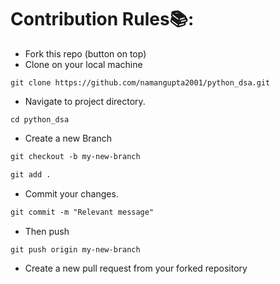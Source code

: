 # Contribution Rules📚:

- Fork this repo (button on top)
- Clone on your local machine

```terminal
git clone https://github.com/namangupta2001/python_dsa.git
```
- Navigate to project directory.
```terminal
cd python_dsa
```

- Create a new Branch

```markdown
git checkout -b my-new-branch
```



```markdown
git add .
```
- Commit your changes.

```markdown
git commit -m "Relevant message"
```
- Then push 
```markdown
git push origin my-new-branch
```


- Create a new pull request from your forked repository

<br>
